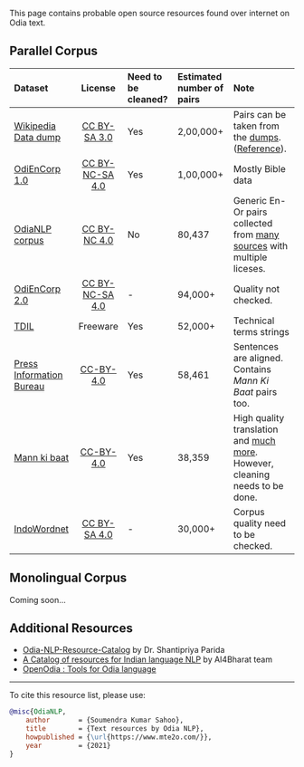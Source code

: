 This page contains probable open source resources found over internet on Odia text.

## Parallel Corpus

Dataset | License | Need to be cleaned? | Estimated number of pairs | Note
:---------|:-------:|:---------|:---------|:---------------------------------------
 [Wikipedia Data dump](https://www.mediawiki.org/wiki/Content_translation/Published_translations) | [CC BY-SA 3.0](https://creativecommons.org/licenses/by-sa/3.0/) | Yes | 2,00,000+ | Pairs can be taken from the [dumps](https://dumps.wikimedia.org). ([Reference](https://medium.com/@soumendrak/extracting-parallel-text-pairs-from-wikipedia-e473ad167b41)).
 [OdiEnCorp 1.0](https://lindat.mff.cuni.cz/repository/xmlui/handle/11234/1-2879) |[CC BY-NC-SA 4.0](https://creativecommons.org/licenses/by-nc-sa/4.0/) | Yes | 1,00,000+ | Mostly Bible data
 [OdiaNLP corpus]((https://github.com/OdiaNLP/NMT/tree/master/data/output/organised)) | [CC BY-NC 4.0](https://creativecommons.org/licenses/by-nc/4.0/) | No | 80,437 | Generic En-Or pairs collected from [many sources](../machine_translation/datasets.md#sources) with multiple liceses.
 [OdiEnCorp 2.0](https://lindat.mff.cuni.cz/repository/xmlui/handle/11234/1-3211) | [CC BY-NC-SA 4.0](https://creativecommons.org/licenses/by-nc-sa/4.0/) | - | 94,000+ | Quality not checked.
 [TDIL](http://tdil-dc.in/index.php?option=com_download&task=showresourceDetails&toolid=1070&lang=en) | Freeware | Yes | 52,000+ | Technical terms strings
 [Press Information Bureau](http://preon.iiit.ac.in/~jerin/bhasha/) | [CC-BY-4.0](https://creativecommons.org/licenses/by-sa/4.0/legalcode) | Yes | 58,461 | Sentences are aligned. Contains _Mann Ki Baat_ pairs too.  
 [Mann ki baat](http://data.statmt.org/pmindia/v1/parallel/pmindia.v1.or-en.tsv) |[CC-BY-4.0](https://creativecommons.org/licenses/by/4.0/) | Yes | 38,359 | High quality translation and [much more](https://arxiv.org/pdf/2001.09907.pdf). However, cleaning needs to be done.
 [IndoWordnet](https://github.com/anoopkunchukuttan/indowordnet_parallel) |[CC BY-SA 4.0](https://creativecommons.org/licenses/by-sa/4.0/) | - | 30,000+ | Corpus quality need to be checked.

## Monolingual Corpus

Coming soon...

## Additional Resources

- [Odia-NLP-Resource-Catalog](https://github.com/shantipriyap/Odia-NLP-Resource-Catalog) by Dr. Shantipriya Parida
- [A Catalog of resources for Indian language NLP](https://github.com/AI4Bharat/indicnlp_catalog) by AI4Bharat team
- [OpenOdia : Tools for Odia language](https://github.com/soumendrak/openodia)
<!-- Citation -->
<hr>
To cite this resource list, please use:

```bibtex
@misc{OdiaNLP,
    author       = {Soumendra Kumar Sahoo},
    title        = {Text resources by Odia NLP},
    howpublished = {\url{https://www.mte2o.com/}},
    year         = {2021}
}
```
